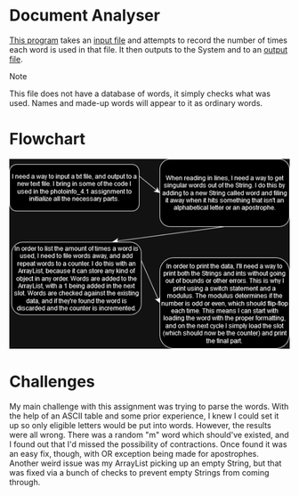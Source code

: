 # **Document Analyser**
[This program](src/Main.java) takes an [input file](song.txt) and attempts to record the number of times each word is used in that file. It then outputs to the System and to an [output file](wordCount.txt).
>[!NOTE]
>This file does not have a database of words, it simply checks what was used. Names and made-up words will appear to it as ordinary words. 
# **Flowchart**
![Flowchart](flowchart.png)
# **Challenges**
My main challenge with this assignment was trying to parse the words. With the help of an ASCII table and some prior experience, I knew I could set it up so only eligible letters would be put into words. However, the results were all wrong. There was a random "m" word which should've existed, and I found out that I'd missed the possibility of contractions. Once found it was an easy fix, though, with OR exception being made for apostrophes. Another weird issue was my ArrayList picking up an empty String, but that was fixed via a bunch of checks to prevent empty Strings from coming through.
